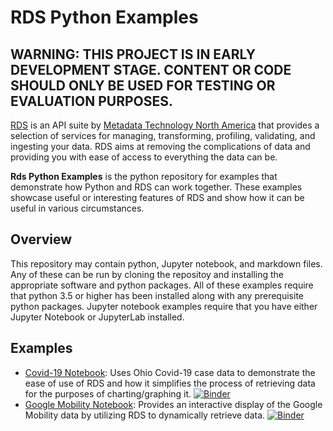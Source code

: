 # RDS Python Examples
## WARNING: THIS PROJECT IS IN EARLY DEVELOPMENT STAGE. CONTENT OR CODE SHOULD ONLY BE USED FOR TESTING OR EVALUATION PURPOSES.
[RDS](https://www.richdataservices.com/) is an API suite by [Metadata Technology North America](https://www.mtna.us/) that provides a selection of services for managing, transforming, profiling, validating, and ingesting your data. RDS aims at removing the complications of data and providing you with ease of access to everything the data can be.

**Rds Python Examples** is the python repository for examples that demonstrate how Python and RDS can work together. These examples showcase useful or interesting features of RDS and show how it can be useful in various circumstances.

## Overview
This repository may contain python, Jupyter notebook, and markdown files. Any of these can be run by cloning the repositoy and installing the appropriate software and python packages. All of these examples require that python 3.5 or higher has been installed along with any prerequisite python packages. Jupyter notebook examples require that you have either Jupyter Notebook or JupyterLab installed.

## Examples
- [Covid-19 Notebook](https://github.com/mtna/rds-python-examples/blob/master/covid_notebook/covid_19.ipynb): Uses Ohio Covid-19 case data to demonstrate the ease of use of RDS and how it simplifies the process of retrieving data for the purposes of charting/graphing it. [![Binder](https://mybinder.org/badge_logo.svg)](https://mybinder.org/v2/gh/mtna/rds-python-examples/master?urlpath=notebooks%2Fcovid_notebook%2Fcovid_19.ipynb)
- [Google Mobility Notebook](https://github.com/mtna/rds-python-examples/blob/master/mobility_notebook/mobility.ipynb): Provides an interactive display of the Google Mobility data by utilizing RDS to dynamically retrieve data. [![Binder](https://mybinder.org/badge_logo.svg)](https://mybinder.org/v2/gh/mtna/rds-python-examples/master?urlpath=notebooks%2Fmobility_notebook%2Fmobility.ipynb)